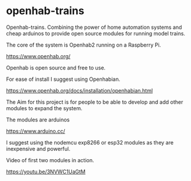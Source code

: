 # openhab-trains
Openhab-trains.  Combining the power of home automation systems and cheap arduinos to provide open source modules for running model trains.

The core of the system is Openhab2 running on a Raspberry Pi. 

https://www.openhab.org/

Openhab is open source and free to use.

For ease of install I suggest using Openhabian.

https://www.openhab.org/docs/installation/openhabian.html

The Aim for this project is for people to be able to develop and add other modules to expand the system.

The modules are arduinos

https://www.arduino.cc/

I suggest using the nodemcu exp8266 or esp32 modules as they are inexpensive and powerful.



Video of first two modules in action.

https://youtu.be/3NVWC1UaGtM



